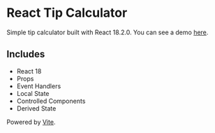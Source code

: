 # React Tip Calculator

Simple tip calculator built with React 18.2.0. You can see a demo [here](https://pd-tip-calculator.netlify.app).

## Includes

- React 18
- Props
- Event Handlers
- Local State
- Controlled Components
- Derived State

Powered by [Vite](https://vitejs.dev/).

